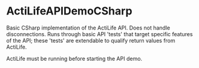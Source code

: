 ActiLifeAPIDemoCSharp
=====================

Basic CSharp implementation of the ActiLife API.  Does not handle disconnections.  Runs through basic API 'tests' that target specific features of the API; these 'tests' are extendable to qualify return values from ActiLife.

ActiLife must be running before starting the API demo.
